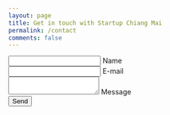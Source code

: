 ```yaml
---
layout: page
title: Get in touch with Startup Chiang Mai
permalink: /contact
comments: false
---
```

<section class="get-in-touch">
   <form method="POST" action="https://formspree.io/lily@cnxweb.site" class="contact-form row">
     <input type="hidden" name="_next" value="/" />
     <input type="hidden" name="_language" value="en" />
      <div class="form-field col-lg-4 col-md-6">
         <input id="name" class="input-text js-input" type="text" name="name" required>
         <label class="label" for="name">Name</label>
      </div>
      <div class="form-field col-lg-4 col-md-6">
         <input id="email" class="input-text js-input" type="email" name="email" required>
         <label class="label" for="email">E-mail</label>
      </div>
      <div class="form-field col-lg-8 col-md-4">
         <!-- <input id="message" class="input-text js-input" type="text" required> -->
         <textarea id="message" class="input-text js-input" type="text" name="message" required></textarea>
         <label class="label" for="message">Message</label>
      </div>
      <div class="form-field col-lg-8 align-center">
         <input class="btn-submit" type="submit" value="Send">
      </div>
   </form>
</section>
